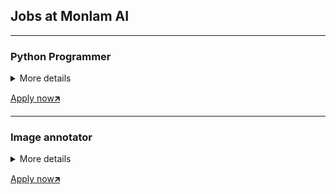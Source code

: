 ## Jobs at Monlam AI

----
### Python Programmer

<details>
  <summary>More details</summary>
  
<strong>Location</strong>: Work from home/Remote<br>
<strong>Nature of job</strong>: Full time<br>
<strong>Salary</strong>: Based of experience<br>
<h3>Job description and responsibilities</h3>
<ul>
 <li>Carry out individual responsibilities for the overall success of python delivery within
  the development team.</li>
 <li>Creating ETLs to feed the data warehouse and creating reporting services as needed.</li>
 <li>Working with and supporting other technical team members.</li>
 <li>Should know how to work in large verities of libraries, frameworks and modules.</li>
 <li>Integration of data storage solution</li>
</ul>

<h3>Skills Required:</h3>

<ul>
  <li>Hands on experience with python</li>
  <li>Knowledge on python language</li>
  <li>Debugging and software fault diagnoses</li>
  <li>Knowledge on Linux is a plus</li>
  <li>Should be comfortable to collaborate using Github</li>
  <li>Good to have passion about Tibetan language</li>
</ul>

<h3>Qualification:</h3>
<ul>
 <li>BCA, MCA, B.Tech in software, BSc and MSc in Computer</li>
</ul>
    
  
</details>

[Apply now🡵](https://docs.google.com/forms/d/11lIU9v67da_TYJ9bjoTmmn7gVHEIfopXDAEO0SMFV5w/edit#responses)

----
### Image annotator

<details>
  <summary>More details</summary>
  
<strong>Location</strong>: Work from home/Remote<br>
<strong>Nature of job</strong>: Full time or Part time<br>
<strong>Salary</strong>: Unit base<br>
<h3>Job description and responsibilities</h3>
<ul>
<li>Annotating layout of pages</li>
<li>Annotating line boundaries</li>
<li>Transcribing text from images</li>
<li>Selecting unique images</li>
</ul>
<h3>Skills Required:</h3>
<ul>
  <li>Basic computer skill</li>
</ul>

<strong>You need to have a laptop and internet of your own</strong>
  
</details>

[Apply now🡵](https://docs.google.com/forms/d/11lIU9v67da_TYJ9bjoTmmn7gVHEIfopXDAEO0SMFV5w/edit#responses)
